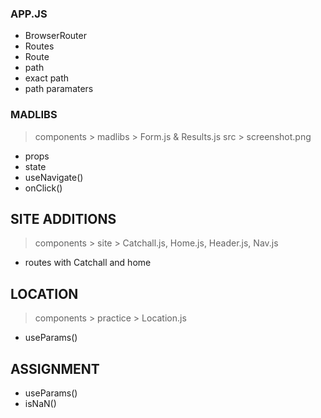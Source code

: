 ### APP.JS
- BrowserRouter
- Routes
- Route
- path
- exact path
- path paramaters

### MADLIBS
> components > madlibs > Form.js & Results.js
> src > screenshot.png
- props
- state
- useNavigate()
- onClick()

## SITE ADDITIONS
> components > site > Catchall.js, Home.js, Header.js, Nav.js
- routes with  Catchall and home

## LOCATION
> components > practice > Location.js
- useParams()

## ASSIGNMENT
- useParams()
- isNaN()